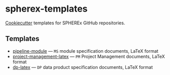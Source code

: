 # spherex-templates

[Cookiecutter](https://cookiecutter.readthedocs.io/) templates for SPHEREx GitHub repositories.

## Templates

- [pipeline-module](./pipeline-module/) — `MS` module specification documents, LaTeX format
- [project-management-latex](./project-management-latex/) — `PM` Project Management documents, LaTeX format
- [dp-latex](./dp-latex/) — `DP` data product specification documents, LaTeX format
